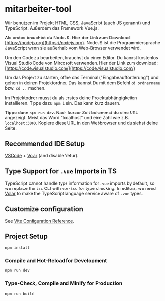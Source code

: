# mitarbeiter-tool

Wir benutzen im Projekt HTML, CSS, JavaScript (auch JS genannt) und TypeScript. Außerdem das Framework Vue.js. 

Als erstes brauchtst du NodeJS. Hier der Link zum Download [https://nodejs.org](https://nodejs.org). NodeJS ist die Programmiersprache JavaScript wenn sie außerhalb vom Web-Browser verwendet wird.  

Um den Code zu bearbeiten, brauchst du einen Editor. Du kannst kostenlos Visual Studio Code von Mircosoft verwenden. Hier der Link zum download: [https://code.visualstudio.com/](https://code.visualstudio.com/)

Um das Projekt zu starten, öffne das Terminal ("Eingabeaufforderung") und gehen in deinen Projektordner. Das kannst Du mit dem Befehl `cd ordnername` bzw. `cd ..` machen.

Im Projektodner musst du als erstes deine Projektabhängigkeiten installieren. Tippe dazu `npm i` ein. Das kann kurz dauern.

Tippe dann `npm run dev`. Nach kurzer Zeit bekommst du eine URL angezeigt. Meist das Word "localhost" und eine Zahl wie z.B. `localhost:3000`. Kopiere diese URL in den Webbrowser und du siehst deine Seite. 






## Recommended IDE Setup

[VSCode](https://code.visualstudio.com/) + [Volar](https://marketplace.visualstudio.com/items?itemName=Vue.volar) (and disable Vetur).

## Type Support for `.vue` Imports in TS

TypeScript cannot handle type information for `.vue` imports by default, so we replace the `tsc` CLI with `vue-tsc` for type checking. In editors, we need [Volar](https://marketplace.visualstudio.com/items?itemName=Vue.volar) to make the TypeScript language service aware of `.vue` types.

## Customize configuration

See [Vite Configuration Reference](https://vitejs.dev/config/).

## Project Setup

```sh
npm install
```

### Compile and Hot-Reload for Development

```sh
npm run dev
```

### Type-Check, Compile and Minify for Production

```sh
npm run build
```
